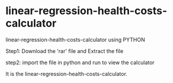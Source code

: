 # linear-regression-health-costs-calculator
linear-regression-health-costs-calculator using PYTHON

Step1: Download the 'rar' file and Extract the file

step2: import the file in python and run to view the calculator 

It is the linear-regression-health-costs-calculator.
